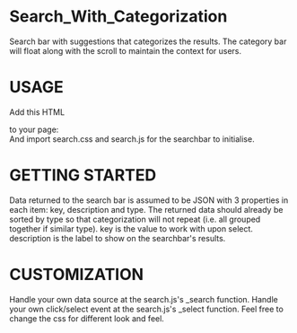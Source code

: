 Search_With_Categorization
==========================

Search bar with suggestions that categorizes the results.
The category bar will float along with the scroll to maintain the context for users.



USAGE
======

Add this HTML <div> to your page:
    <div class="searchform"></div>
And import search.css and search.js for the searchbar to initialise.



GETTING STARTED
===============

Data returned to the search bar is assumed to be JSON with 3 properties in each item: key, description and type.
The returned data should already be sorted by type so that categorization will not repeat (i.e. all grouped together if similar type).
key is the value to work with upon select.
description is the label to show on the searchbar's results.



CUSTOMIZATION
==============

Handle your own data source at the search.js's _search function.
Handle your own click/select event at the search.js's _select function.
Feel free to change the css for different look and feel.
